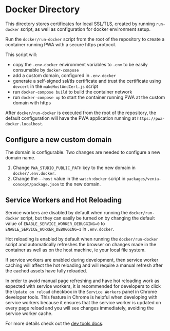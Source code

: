 # Docker Directory

This directory stores certificates for local SSL/TLS, created by running `run-docker` script, as well as configuration for docker environment setup.

Run the `docker/run-docker` script from the root of the repository to create a container running PWA with a secure https protocol.

This script will:

* copy the `.env.docker` environment variables to `.env` to be easily consumable by `docker-compose`
* add a custom domain, configured in `.env.docker`
* generate a self-signed ssl/tls certificate and trust the certificate using `devcert` in the `makeHostAndCert.js` script
* run `docker-compose build` to build the container network
* run `docker-compose up` to start the container running PWA at the custom domain with https

After `docker/run-docker` is executed from the root of the repository, the default configuration will have the PWA application running at `https://pwa-docker.localhost`.

## Configure a new custom domain

The domain is configurable. Two changes are needed to configure a new domain name.

1. Change `PWA_STUDIO_PUBLIC_PATH` key to the new domain in `docker/.env.docker`.
2. Change the `--host` value in the `watch:docker` script in `packages/venia-concept/package.json` to the new domain.

## Service Workers and Hot Reloading

Service workers are disabled by default when running the `docker/run-docker` script, but they can easily be turned on by changing the default value of `ENABLE_SERVICE_WORKER_DEBUGGING=0` to `ENABLE_SERVICE_WORKER_DEBUGGING=1` in `.env.docker`.

Hot reloading is enabled by default when running the `docker/run-docker` script and automatically refreshes the browser on changes made in the container as well as on the host machine, ie your local file system. 

If service workers are enabled during development, then service worker caching will affect the hot reloading and will require a manual refresh after the cached assets have fully reloaded.

In order to avoid manual page refreshing and have hot reloading work as expected with service workers, it is recommended for developers to click the `Update on reload` checkbox in the `Service Workers` panel in Chrome developer tools. This feature in Chrome is helpful when developing with service workers because it ensures that the service worker is updated on every page reload and you will see changes immediately, avoiding the service worker cache.

For more details check out the [dev tools docs](https://bit.ly/2tTGWc0).

